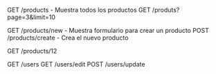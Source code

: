 GET /products - Muestra todos los productos
GET /produts?page=3&limit=10

GET /products/new - Muestra formulario para crear un producto
POST /products/create - Crea el nuevo producto

GET /products/12


GET /users
GET /users/edit
POST /users/update